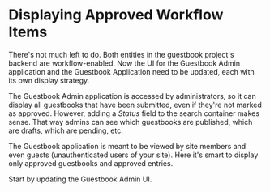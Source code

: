# Displaying Approved Workflow Items 

There's not much left to do. Both entities in the guestbook project's backend
are workflow-enabled. Now the UI for the Guestbook Admin application and the
Guestbook Application need to be updated, each with its own display strategy.

The Guestbook Admin application is accessed by administrators, so it can display
all guestbooks that have been submitted, even if they're not marked as approved.
However, adding a *Status* field to the search container makes sense. That way
admins can see which guestbooks are published, which are drafts, which are
pending, etc.

The Guestbook application is meant to be viewed by site members and even guests
(unauthenticated users of your site). Here it's smart to display only approved
guestbooks and approved entries.

Start by updating the Guestbook Admin UI.


